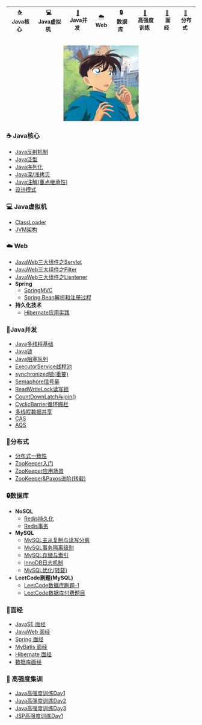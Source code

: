 <div align=center>

|[:coffee:](./note/basic)<br>&nbsp;Java核心&nbsp;| [:computer:](./note/jvm)<br>&nbsp;Java虚拟机&nbsp;|[:penguin:](./note/concurrent)<br>&nbsp;Java并发&nbsp;|[:cloud:](./note/web)<br>&nbsp;Web&nbsp;|[:lock:](../note/database)<br>&nbsp;数据库&nbsp;|[:rotating_light:](./FAQ)<br>&nbsp;高强度训练&nbsp;|[:book:](./doc)<br>&nbsp;面经&nbsp;|[:triangular_flag_on_post:](./note/distribution)<br>&nbsp;分布式&nbsp;|
|:---:|:---:|:---:|:---:|:---:|:---:|:---:|:---:|

</div><br>

<div align=center><img src="/assets/profile.jfif" width="200px"></div>

### :coffee: Java核心

* [Java反射机制](./note/basic/Java反射.md)
* [Java泛型](./note/basic/Java泛型.md)
* [Java序列化](./note/basic/序列化.md)
* [Java深/浅拷贝](./note/basic/Java拷贝.md)
* [Java注解(重点继承性)](/note/basic/注解.md)
* [设计模式](/note/basic/设计模式.md)

### :computer: Java虚拟机

* [ClassLoader](./note/jvm/Java类加载器.md)
* [JVM架构](./note/jvm/JVM结构.md)

### :cloud: Web

* [JavaWeb三大组件之Servlet](/note/web/spring/JavaWeb三大组件之Servlet.md)
* [JavaWeb三大组件之Filter](/note/web/spring/JavaWeb三大组件之Filter.md)
* [JavaWeb三大组件之Lisntener](/note/web/spring/JavaWeb三大组件之Listener.md)
* **Spring**
  * [SpringMVC](./note/web/spring/SpringMVC.md)
  * [Spring Bean解析和注册过程](/note/web/spring/Spring-Bean解析注册.md)
* **持久化技术**
  * [Hibernate应用实践](note/web/orm/hibernate/Hibernate应用实践.md)

### :penguin:Java并发

* [Java多线程基础](/note/concurrent/线程.md)
* [Java锁](/note/concurrent/Java锁.md)
* [Java阻塞队列](/note/concurrent/阻塞队列.md)
* [ExecutorService线程池](/note/concurrent/ExecutorService.md)
* [synchronized锁(重要)](/note/concurrent/synchronized.md)
* [Semaphore信号量](/note/concurrent/Semaphore的强大之处.md)
* [ReadWriteLock读写锁](/note/concurrent/ReadWriteLock.md)
* [CountDownLatch与join()](/note/concurrent/CountDownLatch与join().md)
* [CyclicBarrier循环栅栏](/note/concurrent/CyclicBarrier)
* [多线程数据共享](/note/concurrent/线程之间共享数据.md)
* [CAS](/note/concurrent/CAS.md)
* [AQS](/note/concurrent/AQS.md)

### :triangular_flag_on_post:分布式

* [分布式一致性](/note/distribution/分布式一致性.md)
* [ZooKeeper入门](/note/distribution/ZooKeeper入门.md)
* [ZooKeeper应用场景](note/distribution/ZooKeeper应用场景.md)
* [ZooKeeper&Paxos进阶(转载)](https://github.com/Snailclimb/JavaGuide/blob/master/docs/system-design/framework/ZooKeeper-plus.md)

### :lock:数据库

* **NoSQL**
  * [Redis持久化](/note/database/redis/redis持久化.md)
  * [Redis事务](/note/database/redis/redis事务.md)
* **MySQL**
  * [MySQL主从复制与读写分离](note/database/mysql/MySQL主从复制与读写分离.md)
  * [MySQL事务隔离级别](/note/database/mysql/MySQL事务隔离级别.md)
  * [MySQL存储与索引](/note/database/mysql/MySQL存储与索引.md)
  * [InnoDB日志机制](note/database/mysql/InnoDB日志.md)
  * [MySQL优化(转载)](https://mp.weixin.qq.com/s?__biz=Mzg2OTA0Njk0OA==&mid=2247485117&idx=1&sn=92361755b7c3de488b415ec4c5f46d73&chksm=cea24976f9d5c060babe50c3747616cce63df5d50947903a262704988143c2eeb4069ae45420&token=79317275&lang=zh_CN#rd)
* **LeetCode刷题(MySQL)**
  * [LeetCode数据库刷题-1](/note/database/LeetCode刷题.md)
  * [LeetCode数据库付费题目](/note/database/LeetCode付费题目.md)

### :book:面经

* [JavaSE 面经](note/Q&A/JavaSE-集合面经.md)
* [JavaWeb 面经](note/Q&A/JavaWeb面经.md)
* [Spring 面经](note/Q&A/Spring面经.md)
* [MyBatis 面经](/note/web/orm/mybatis/MyBatis面试题总结.md)
* [Hibernate 面经](/note/web/orm/hibernate/Hibernate知识点梳理.md)
* [数据库面经](note/database/mysql/数据库面经.md)

### :rotating_light: 高强度集训

* [Java高强度训练Day1](note/Q&A/Java高强度训练Day1.md)
* [Java高强度训练Day2](note/Q&A/Java高强度训练Day2.md)
* [Java高强度训练Day3](note/database/mysql/Java高强度训练Day3.md)
* [JSP高强度训练Day1](note/Q&A/JSP高强度训练Day1.md)

